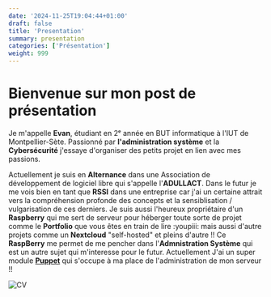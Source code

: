 ```yaml
---
date: '2024-11-25T19:04:44+01:00'
draft: false
title: 'Presentation'
summary: presentation
categories: ['Présentation']
weight: 999
---
```


# Bienvenue sur mon post de présentation

Je m'appelle **Evan**, étudiant en 2ᵉ année en BUT informatique à l'IUT de Montpellier-Sète. Passionné par **l'administration système** et la **Cybersécurité** j'essaye d'organiser des petits projet en lien avec mes passions.

Actuellement je suis en **Alternance** dans une Association de développement de logiciel libre qui s'appelle l'**ADULLACT**. Dans le futur je me vois bien en tant que **RSSI** dans une entreprise car j'ai un certaine attrait vers la compréhension profonde des concepts et la sensiblisation / vulgarisation de ces derniers. Je suis aussi l'heureux propriétaire d'un **Raspberry** qui me sert de serveur pour héberger toute sorte de projet comme le **Portfolio** que vous êtes en train de lire :youpiii: mais aussi d'autre projets comme un **Nextcloud** "self-hosted" et pleins d'autre !! Ce **RaspBerry** me permet de me pencher dans l'**Admnistration Système** qui est un autre sujet qui m'interesse pour le futur. Actuellement J'ai un super module [**Puppet**](https://www.puppet.com/) qui s'occupe à ma place de l'administration de mon serveur !! 

![CV](/img/cv.png)

